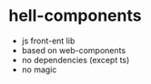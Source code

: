 # hell-components

- js front-ent lib
- based on web-components
- no dependencies (except ts)
- no magic
